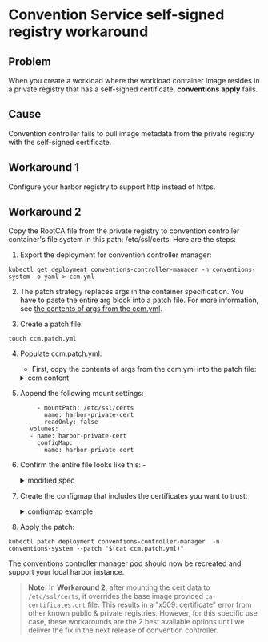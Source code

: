 # Convention Service self-signed registry workaround

## Problem

When you create a workload where the workload container image resides in a private registry that has a self-signed certificate, **conventions apply** fails.

## Cause

Convention controller fails to pull image metadata from the private registry with the self-signed certificate.

## Workaround 1

Configure your harbor registry to support http instead of https.

## Workaround 2

Copy the RootCA file from the private registry to convention controller container's file system in this path: /etc/ssl/certs. Here are the steps:

1. Export the deployment for convention controller manager:

```
kubectl get deployment conventions-controller-manager -n conventions-system -o yaml > ccm.yml
```

2. The patch strategy replaces args in the container specification. You have to paste the entire arg block into a patch file. For more information, see [the contents of args from the ccm.yml](https://github.com/kubernetes/api/blob/b7adf12040d3399c31cde19c6ba59354d5075cb3/core/v1/types.go#L2311).

3. Create a patch file:

```
touch ccm.patch.yml
```

4. Populate ccm.patch.yml:

    - First, copy the contents of args from the ccm.yml into the patch file:
    <details>
    <summary>ccm content</summary>

        spec:
        template:
            spec:
            containers:
            - args:
                - --enable-leader-election
                env:
                - name: SYSTEM_NAMESPACE
                valueFrom:
                    fieldRef:
                    apiVersion: v1
                    fieldPath: metadata.namespace
                image: registry.tanzu.vmware.com/tanzu-application-platform/tap-packages@sha256:0e1b1fc6fcdd9db7268b1d28198561e34d7cdd055e218b35305f7d3e745c8765
                imagePullPolicy: IfNotPresent
                livenessProbe:
                failureThreshold: 3
                httpGet:
                    path: /healthz
                    port: 8081
                    scheme: HTTP
                periodSeconds: 10
                successThreshold: 1
                timeoutSeconds: 1
                name: manager
                ports:
                - containerPort: 443
                name: webhook-server
                protocol: TCP
                readinessProbe:
                failureThreshold: 3
                httpGet:
                    path: /readyz
                    port: 8081
                    scheme: HTTP
                periodSeconds: 10
                successThreshold: 1
                timeoutSeconds: 1
                resources:
                limits:
                    cpu: 100m
                    memory: 256Mi
                requests:
                    cpu: 100m
                    memory: 20Mi
                terminationMessagePath: /dev/termination-log
                terminationMessagePolicy: File
                volumeMounts:
                - mountPath: /tmp/k8s-webhook-server/serving-certs
                name: cert
                readOnly: true
                - mountPath: /var/cache/ggcr
                name: cache-volume
    </details>

5. Append the following mount settings:

```
        - mountPath: /etc/ssl/certs
          name: harbor-private-cert
          readOnly: false
      volumes:
      - name: harbor-private-cert
        configMap:
          name: harbor-private-cert
```

6. Confirm the entire file looks like this:
        -
        <details>
        <summary>modified spec</summary>

            spec:
            template:
                spec:
                containers:
                - args:
                    - --enable-leader-election
                    env:
                    - name: SYSTEM_NAMESPACE
                    valueFrom:
                        fieldRef:
                        apiVersion: v1
                        fieldPath: metadata.namespace
                    image: registry.tanzu.vmware.com/tanzu-application-platform/tap-packages@sha256:0e1b1fc6fcdd9db7268b1d28198561e34d7cdd055e218b35305f7d3e745c8765
                    imagePullPolicy: IfNotPresent
                    livenessProbe:
                    failureThreshold: 3
                    httpGet:
                        path: /healthz
                        port: 8081
                        scheme: HTTP
                    periodSeconds: 10
                    successThreshold: 1
                    timeoutSeconds: 1
                    name: manager
                    ports:
                    - containerPort: 443
                    name: webhook-server
                    protocol: TCP
                    readinessProbe:
                    failureThreshold: 3
                    httpGet:
                        path: /readyz
                        port: 8081
                        scheme: HTTP
                    periodSeconds: 10
                    successThreshold: 1
                    timeoutSeconds: 1
                    resources:
                    limits:
                        cpu: 100m
                        memory: 256Mi
                    requests:
                        cpu: 100m
                        memory: 20Mi
                    terminationMessagePath: /dev/termination-log
                    terminationMessagePolicy: File
                    volumeMounts:
                    - mountPath: /tmp/k8s-webhook-server/serving-certs
                    name: cert
                    readOnly: true
                    - mountPath: /var/cache/ggcr
                    name: cache-volume
        </details>

7. Create the configmap that includes the certificates you want to trust:

    <details>
    <summary>configmap example</summary>

    ```
        cat <<EOF | kubectl apply -f -
        ---
        apiVersion: v1
        data:
        ca-certificates.crt: |
            -----BEGIN CERTIFICATE-----
            MIIDEzCCAfugAwIBAgIQL/LZl89VUFcD8v1qB62h8DANBgkqhkiG9w0BAQsFADAU
            MRIwEAYDVQQDEwloYXJib3ItY2EwHhcNMjExMTE2MTUyMDMxWhcNMjIxMTE2MTUy
            MDMxWjAUMRIwEAYDVQQDEwloYXJib3ItY2EwggEiMA0GCSqGSIb3DQEBAQUAA4IB
            DwAwggEKAoIBAQCarfM1hrCdx3W2QeH76od+clcgMn1yX/xr3h5oC/XnQ0ZBGY9w
            TZ/Ijw2rWpHlwJi+AZIMDHp6Gui04GM2mLFwiup/cYHwufOS1culJSFb+AzHDJbR
            wwbOlEka5/n5EQYd3hE8AaqfYFRgRH8LCKD26sao57mFTw95Vh4UcImO8iCGDmBR
            JRBDqRuMj7fnJnPukzgJbg4Hx4ajc0gRocYn1WWsb8vq3KAszriEvENrVer8dky4
            uqG/PCWOYFwccWNhUmkwI9ggmuMb0ivp0y/yCK9AZGUy48C6VNm7YUzQYCaWcTi/
            ZjhBLe09FOrSECkkGijKU5EDdrWHegEWEEojAgMBAAGjYTBfMA4GA1UdDwEB/wQE
            AwICpDAdBgNVHSUEFjAUBggrBgEFBQcDAQYIKwYBBQUHAwIwDwYDVR0TAQH/BAUw
            AwEB/zAdBgNVHQ4EFgQUNYplP3Nxwv6i5w0Kmu/iz+R3q6AwDQYJKoZIhvcNAQEL
            BQADggEBAFdrHkX8eO9ESwmRQ1YQOnFgUDje9R/xOF2en9Y8RR5dmJYVkMvweyu5
            Pevsjf5t3CHBb1DhT4O0aJZ+EujcxnlD5T9dUg2L1zkLQEtYrfUoCcy3m4Ai6gzg
            TumWRIswL0olxK8I1QUf6PS6LXxqicVFQDCCGRguTIDtIBHoTyfmIMjTvCkPCR75
            g8Nav4FHsOcN6G4/xhlYDoOCUrpQlbw7vpiGOYguSkvjxfNBkb6ILr3B+QPNssCZ
            yc5QbGchXRwObIcWMpySaMlTnx00TsHhCPSfxYw7MOhTWymBGC5/tT2tgmI/bJgy
            A2j+Ryi5o4Ms0rLjTMyy9P+QW3pKJUo=
            -----END CERTIFICATE-----
        kind: ConfigMap
        metadata:
        name: harbor-private-cert
        namespace: conventions-system
        EOF
    ```
    </details>

8. Apply the patch:

```
kubectl patch deployment conventions-controller-manager  -n conventions-system --patch "$(cat ccm.patch.yml)"
```

The conventions controller manager pod should now be recreated and support your local harbor instance.

> **Note:** In **Workaround 2**, after mounting the cert data to `/etc/ssl/certs`, it overrides the base image provided `ca-certificates.crt` file. This results in a "x509: certificate" error from other known public & private registries. However, for this specific use case, these workarounds are the 2 best available options until we deliver the fix in the next release of convention controller.
